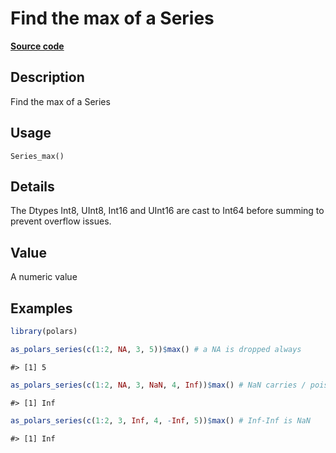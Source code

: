 

# Find the max of a Series

[**Source code**](https://github.com/pola-rs/r-polars/tree/741f9cd2614b3302a4d033bcae447425e1b91191/R/series__series.R#L826)

## Description

Find the max of a Series

## Usage

<pre><code class='language-R'>Series_max()
</code></pre>

## Details

The Dtypes Int8, UInt8, Int16 and UInt16 are cast to Int64 before
summing to prevent overflow issues.

## Value

A numeric value

## Examples

``` r
library(polars)

as_polars_series(c(1:2, NA, 3, 5))$max() # a NA is dropped always
```

    #> [1] 5

``` r
as_polars_series(c(1:2, NA, 3, NaN, 4, Inf))$max() # NaN carries / poisons
```

    #> [1] Inf

``` r
as_polars_series(c(1:2, 3, Inf, 4, -Inf, 5))$max() # Inf-Inf is NaN
```

    #> [1] Inf
